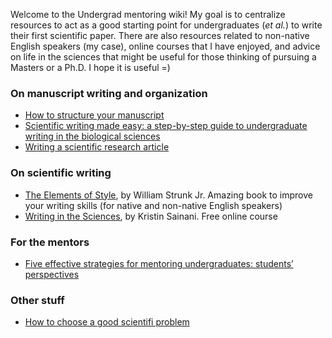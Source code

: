 Welcome to the Undergrad mentoring wiki! My goal is to centralize resources to act as a good starting point for undergraduates (_et al._) to write their first scientific paper. There are also resources related to non-native English speakers (my case), online courses that I have enjoyed, and advice on life in the sciences that might be useful for those thinking of pursuing a Masters or a Ph.D. I hope it is useful =) 

### On manuscript writing and organization
* [How to structure your manuscript](https://www.elsevier.com/connect/11-steps-to-structuring-a-science-paper-editors-will-take-seriously)
* [Scientific writing made easy: a step-by-step guide to undergraduate writing in the biological sciences](https://esajournals.onlinelibrary.wiley.com/doi/epdf/10.1002/bes2.1258)
* [Writing a scientific research article](http://www.columbia.edu/cu/biology/ug/research/paper.html)

### On scientific writing 
* [The Elements of Style](https://www.amazon.com/dp/B01N1W9UQM/ref=rdr_ext_sb_ti_sims_1), by William Strunk Jr. Amazing book to improve your writing skills (for native and non-native English speakers)
* [Writing in the Sciences](https://online.stanford.edu/courses/som-y0010-writing-sciences), by Kristin Sainani. Free online course

### For the mentors
* [Five effective strategies for mentoring undergraduates: students’ perspectives](https://www.cur.org/assets/1/7/333Spring13Pita11-15.pdf)

### Other stuff
* [How to choose a good scientifi problem](https://www.cell.com/molecular-cell/fulltext/S1097-2765(09)00641-8?_returnURL=https%3A%2F%2Flinkinghub.elsevier.com%2Fretrieve%2Fpii%2FS1097276509006418%3Fshowall%3Dtrue)
